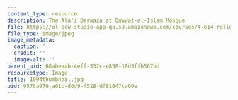 ```yaml
---
content_type: resource
description: The Ala'i Darwaza at Quwwat-al-Islam Mosque
file: https://ol-ocw-studio-app-qa.s3.amazonaws.com/courses/4-614-religious-architecture-and-islamic-cultures-fall-2002/9578a970a01bd0d9f528df81047ca09e_1094thumbnail.jpg
file_type: image/jpeg
image_metadata:
  caption: ''
  credit: ''
  image-alt: ''
parent_uid: 68abeaab-4eff-532c-e858-18d3ffb567bd
resourcetype: Image
title: 1094thumbnail.jpg
uid: 9578a970-a01b-d0d9-f528-df81047ca09e
---
```

